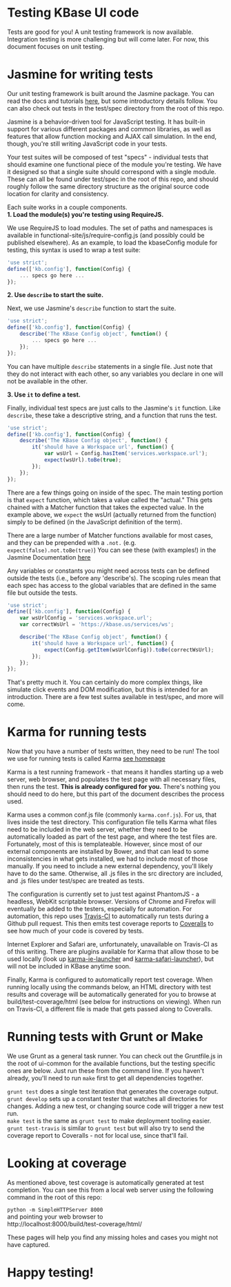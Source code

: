 # Testing KBase UI code

Tests are good for you! A unit testing framework is now available. Integration testing is more challenging but will come later. For now, this document focuses on unit testing.

# Jasmine for writing tests

Our unit testing framework is built around the Jasmine package. You can read the docs and tutorials [here](http://jasmine.github.io/2.3/introduction.html), but some introductory details follow. You can also check out tests in the test/spec directory from the root of this repo.

Jasmine is a behavior-driven tool for JavaScript testing. It has built-in support for various different packages and common libraries, as well as features that allow function mocking and AJAX call simulation. In the end, though, you're still writing JavaScript code in your tests.

Your test suites will be composed of test "specs" - individual tests that should examine one functional piece of the module you're testing. We have it designed so that a single suite should correspond with a single module. These can all be found under test/spec in the root of this repo, and should roughly follow the same directory structure as the original source code location for clarity and consistency.

Each suite works in a couple components.  
**1. Load the module(s) you're testing using RequireJS.**

We use RequireJS to load modules. The set of paths and namespaces is available in functional-site/js/require-config.js (and possibly could be published elsewhere). As an example, to load the kbaseConfig module for testing, this syntax is used to wrap a test suite:

```JavaScript
'use strict';
define(['kb.config'], function(Config) {
    ... specs go here ...
});
```

**2. Use ```describe``` to start the suite.**

Next, we use Jasmine's ```describe``` function to start the suite.

```JavaScript
'use strict';
define(['kb.config'], function(Config) {
    describe('The KBase Config object', function() {
        ... specs go here ...
    });
});
```

You can have multiple ```describe``` statements in a single file. Just note that they do not interact with each other, so any variables you declare in one will not be available in the other.

**3. Use ```it``` to define a test.**

Finally, individual test specs are just calls to the Jasmine's ```it``` function. Like ```describe```, these take a descriptive string, and a function that runs the test.

```JavaScript
'use strict';
define(['kb.config'], function(Config) {
    describe('The KBase Config object', function() {
        it('should have a Workspace url', function() {
            var wsUrl = Config.hasItem('services.workspace.url');
            expect(wsUrl).toBe(true);
        });
    });
});
```

There are a few things going on inside of the spec. The main testing portion is that ```expect``` function, which takes a value called the "actual." This gets chained with a Matcher function that takes the expected value. In the example above, we ```expect``` the wsUrl (actually returned from the function) simply to be defined (in the JavaScript definition of the term).

There are a large number of Matcher functions available for most cases, and they can be prepended with a ```.not.``` (e.g. ```expect(false).not.toBe(true)```) You can see these (with examples!) in the Jasmine Documentation [here](http://jasmine.github.io/2.3/introduction.html#section-Included_Matchers)

Any variables or constants you might need across tests can be defined outside the tests (i.e., before any 'describe's). The scoping rules mean that each spec has access to the global variables that are defined in the same file but outside the tests.

```JavaScript
'use strict';
define(['kb.config'], function(Config) {
    var wsUrlConfig = 'services.workspace.url';
    var correctWsUrl = 'https://kbase.us/services/ws';

    describe('The KBase Config object', function() {
        it('should have a Workspace url', function() {
            expect(Config.getItem(wsUrlConfig)).toBe(correctWsUrl);
        });
    });
});
```

That's pretty much it. You can certainly do more complex things, like simulate click events and DOM modification, but this is intended for an introduction. There are a few test suites available in test/spec, and more will come.

# Karma for running tests

Now that you have a number of tests written, they need to be run! The tool we use for running tests is called Karma [see homepage](http://karma-runner.github.io/0.13/index.html)

Karma is a test running framework - that means it handles starting up a web server, web browser, and populates the test page with all necessary files, then runs the test. **This is already configured for you.** There's nothing you should need to do here, but this part of the document describes the process used.

Karma uses a common conf.js file (commonly `karma.conf.js`). For us, that lives inside the test directory. This configuration file tells Karma what files need to be included in the web server, whether they need to be automatically loaded as part of the test page, and where the test files are. Fortunately, most of this is templateable. However, since most of our external components are installed by Bower, and that can lead to some inconsistencies in what gets installed, we had to include most of those manually. If you need to include a new external dependency, you'll likely have to do the same. Otherwise, all .js files in the src directory are included, and .js files under test/spec are treated as tests.

The configuration is currently set to just test against PhantomJS - a headless, WebKit scriptable browser. Versions of Chrome and Firefox will eventually be added to the testers, especially for automation. For automation, this repo uses [Travis-CI](https://travis-ci.org/kbase/ui-common) to automatically run tests during a Github pull request. This then emits test coverage reports to [Coveralls](https://coveralls.io/github/kbase/ui-common) to see how much of your code is covered by tests.

Internet Explorer and Safari are, unfortunately, unavailable on Travis-CI as of this writing. There are plugins available for Karma that allow those to be used locally (look up [karma-ie-launcher](https://www.npmjs.com/package/karma-ie-launcher) and [karma-safari-launcher](https://www.npmjs.com/package/karma-safari-launcher)), but will not be included in KBase anytime soon.

Finally, Karma is configured to automatically report test coverage. When running locally using the commands below, an HTML directory with test results and coverage will be automatically generated for you to browse at build/test-coverage/html (see below for instructions on viewing). When run on Travis-CI, a different file is made that gets passed along to Coveralls.

# Running tests with Grunt or Make

We use Grunt as a general task runner. You can check out the Gruntfile.js in the root of ui-common for the available functions, but the testing specific ones are below. Just run these from the command line. If you haven't already, you'll need to run `make` first to get all dependencies together.

`grunt test` does a single test iteration that generates the coverage output.  
`grunt develop` sets up a constant tester that watches all directories for changes. Adding a new test, or changing source code will trigger a new test run.  
`make test` is the same as `grunt test` to make deployment tooling easier.  
`grunt test-travis` is similar to `grunt test` but will also try to send the coverage report to Coveralls - not for local use, since that'll fail.  

# Looking at coverage

As mentioned above, test coverage is automatically generated at test completion. You can see this from a local web server using the following command in the root of this repo:  

```python -m SimpleHTTPServer 8000```  
and pointing your web browser to  
http://localhost:8000/build/test-coverage/html/

These pages will help you find any missing holes and cases you might not have captured.

# Happy testing!
